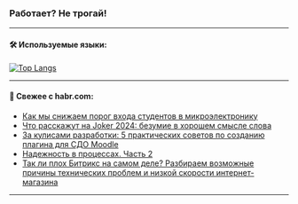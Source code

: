 ### Работает? Не трогай!

---
<!--
#### 🛠️ Technical stack:

![Java](https://img.shields.io/badge/Java-informational?logo=Oracle&style=flat&logoColor=white&color=FF4500)
![Kotlin](https://img.shields.io/badge/Kotlin-informational?logo=Kotlin&style=flat&logoColor=white&color=774D97)
![TS](https://img.shields.io/badge/TypeScript-informational?logo=typeScript&style=flat&logoColor=black&color=017acc)
![Python](https://img.shields.io/badge/Python-informational?logo=Python&style=flat&logoColor=black&color=ffdd54) <br>
![Spring](https://img.shields.io/badge/Spring-informational?logo=Spring&style=flat&logoColor=white&color=6DB33F) 
![SpringBoot](https://img.shields.io/badge/SpringBoot-informational?logo=SpringBoot&style=flat&logoColor=white&color=6DB33F)
![Nest](https://img.shields.io/badge/NestJS-informational?logo=NestJS&style=flat&logoColor=white&color=E0234E) 
![NodeJS](https://img.shields.io/badge/NodeJS-informational?logo=node.js&style=flat&logoColor=white&color=70A760)<br>
![PostgreSQL](https://img.shields.io/badge/PostgreSQL-informational?logo=PostgreSQL&style=flat&logoColor=white&color=DAA520)
![MongoDB](https://img.shields.io/badge/MongoDB-informational?logo=MongoDB&style=flat&logoColor=white&color=870000)
![Apache](https://img.shields.io/badge/Apache-informational?logo=apache&style=flat&logoColor=white&color=f74e28)

___ 
-->

#### 🛠️ Используемые языки:

[![Top Langs](https://github-readme-stats-u2qms2cxw-advtsettinggmailcoms-projects.vercel.app/api/top-langs/?username=zloylis&langs_count=10&hide_title=true&title_color=e6edf3&size_weight=0.5&count_weight=0.5&layout=compact&hide_progress=true&hide_border=true&theme=dracula)](https://github.com/zloylis)

<!---


####  :octocat:&nbsp;&nbsp; Статистика:

![GitHub stats](https://github-readme-stats-u2qms2cxw-advtsettinggmailcoms-projects.vercel.app/api?username=zloylis&show_icons=true&hide_border=true&theme=dracula&title_color=e6edf3&include_all_commits=true&count_private=true&hide_rank=false&hide_title=true&rank_icon=github)
-->
---

#### 💬 Свежее с habr.com:

<!-- BLOG-POST-LIST:START -->
- [Как мы снижаем порог входа студентов в микроэлектронику](https://habr.com/ru/articles/846628/?utm_source=habrahabr&utm_medium=rss&utm_campaign=846628)
- [Что расскажут на Joker 2024: безумие в хорошем смысле слова](https://habr.com/ru/companies/jugru/articles/845372/?utm_source=habrahabr&utm_medium=rss&utm_campaign=845372)
- [За кулисами разработки: 5 практических советов по созданию плагина для СДО Moodle](https://habr.com/ru/companies/ispring/articles/846596/?utm_source=habrahabr&utm_medium=rss&utm_campaign=846596)
- [Надежность в процессах. Часть 2](https://habr.com/ru/articles/846592/?utm_source=habrahabr&utm_medium=rss&utm_campaign=846592)
- [Так ли плох Битрикс на самом деле? Разбираем возможные причины технических проблем и низкой скорости интернет-магазина](https://habr.com/ru/articles/846576/?utm_source=habrahabr&utm_medium=rss&utm_campaign=846576)
<!-- BLOG-POST-LIST:END -->

---
